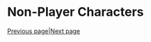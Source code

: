# Non-Player Characters
[Previous page][M]|[Next page][P]



































[M]: Maps.md "Maps"
[P]: PCs.md "PCs"
